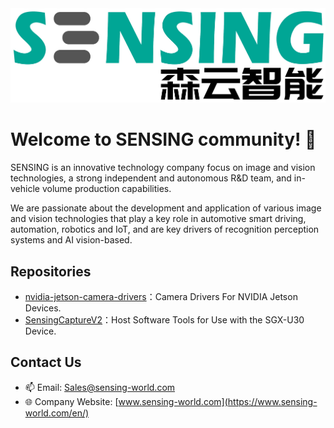 <img src="https://github.com/SENSING-Technology/.github/blob/main/SENSING.jpg" />

# Welcome to SENSING community! 👋

SENSING is an innovative technology company focus on image and vision technologies, a strong independent and autonomous R&D team, and in-vehicle volume production capabilities.

We are passionate about the development and application of various image and vision technologies that play a key role in automotive smart driving, automation, robotics and IoT, and are key drivers of recognition perception systems and AI vision-based.

## Repositories
- [nvidia-jetson-camera-drivers](https://github.com/SENSING-Technology/nvidia-jetson-camera-drivers)：Camera Drivers For NVIDIA Jetson Devices.
- [SensingCaptureV2](https://github.com/SENSING-Technology/SensingCaptureV2)：Host Software Tools for Use with the SGX-U30 Device.

## Contact Us
- 📫 Email: Sales@sensing-world.com
- 🌐 Company Website: [www.sensing-world.com](https://www.sensing-world.com/en/)
